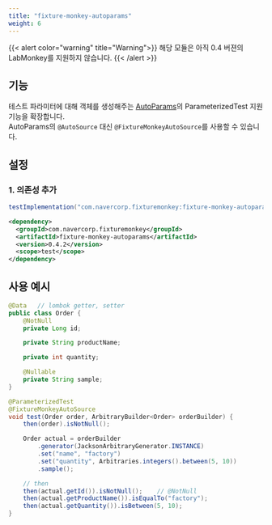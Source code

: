 ```yaml
---
title: "fixture-monkey-autoparams"
weight: 6
---
```

{{< alert color="warning" title="Warning">}}
해당 모듈은 아직 0.4 버젼의 LabMonkey를 지원하지 않습니다.
{{< /alert >}}

## 기능
테스트 파라미터에 대해 객체를 생성해주는 [AutoParams](https://github.com/AutoParams/AutoParams)의 ParameterizedTest 지원 기능을 확장합니다.  
AutoParams의 `@AutoSource` 대신 `@FixtureMonkeyAutoSource`를 사용할 수 있습니다.

## 설정
### 1. 의존성 추가
```groovy
testImplementation("com.navercorp.fixturemonkey:fixture-monkey-autoparams:0.4.2")
```

```xml
<dependency>
  <groupId>com.navercorp.fixturemonkey</groupId>
  <artifactId>fixture-monkey-autoparams</artifactId>
  <version>0.4.2</version>
  <scope>test</scope>
</dependency>
```

## 사용 예시
```java
@Data   // lombok getter, setter
public class Order {
    @NotNull
    private Long id;

    private String productName;

    private int quantity;

    @Nullable
    private String sample;
}

@ParameterizedTest
@FixtureMonkeyAutoSource
void test(Order order, ArbitraryBuilder<Order> orderBuilder) {
    then(order).isNotNull();

    Order actual = orderBuilder
        .generator(JacksonArbitraryGenerator.INSTANCE)
        .set("name", "factory")
        .set("quantity", Arbitraries.integers().between(5, 10))
        .sample();

    // then
    then(actual.getId()).isNotNull();    // @NotNull
    then(actual.getProductName()).isEqualTo("factory");
    then(actual.getQuantity()).isBetween(5, 10);
}
```
